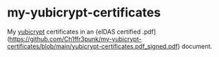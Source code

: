 # my-yubicrypt-certificates
My [yubicrypt](https://github.com/Ch1ffr3punk/yubicrypt) certificates in an {eIDAS certified .pdf](https://github.com/Ch1ffr3punk/my-yubicrypt-certificates/blob/main/yubicrypt-certificates.pdf_signed.pdf) document.
